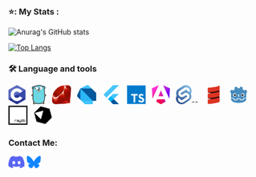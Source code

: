 ### ⭐: My Stats :

![Anurag's GitHub stats](https://github-readme-stats-chi-jade-92.vercel.app/api?username=Adriwang&show_icons=true&theme=radical)

[![Top Langs](https://github-readme-stats.vercel.app/api/top-langs/?username=Adriwang&layout=donut&theme=radical)](github-readme-stats-chi-jade-92.vercel.app)

<h3 align="left">🛠 Language and tools</h3>

<div align="left">

  <div>
    
  <!--h4>
    Main:
  </h4>
  &nbsp;-->
  <a href="https://www.open-std.org/jtc1/sc22/wg14/" target="_blank" rel="noreferrer"><img src="Icons/C.svg" height="38" alt="C logo" /></a>
  &nbsp;
  <a href="https://go.dev/" target="_blank" rel="noreferrer"><img src="Icons/Go.svg" height="38" alt="Go logo"  /></a>
  &nbsp;
  <a href="https://www.ruby-lang.org/en/" target="_blank" rel="noreferrer"><img src="Icons/Ruby.svg" height="38" alt="Ruby logo"  /></a>
  &nbsp;
  <a href="https://dart.dev/" target="_blank" rel="noreferrer"><img src="Icons/Dart.svg" height="38" alt="Dart Logo"  /></a>
  &nbsp;
  <a href="https://flutter.dev/" target="_blank" rel="noreferrer"><img src="Icons/Flutter.svg" height="38" alt="Flutter Logo"  /></a>
  &nbsp;
  <a href="https://www.typescriptlang.org/" target="_blank" rel="noreferrer"><img src="Icons/TypeScript.svg" height="38" alt="TypeScript logo"  /></a>
  &nbsp;
  <a href="https://angular.dev/" target="_blank" rel="noreferrer"><img src="Icons/Angular.svg" height="38" alt="AngularJS logo"  /></a>
  &nbsp;
  <a href="https://svelte.dev/" target="_blank" rel="noreferrer"><img src="Icons/Svelte.svg" height="38" alt="Svelte logo"  /></a>--
  &nbsp;
  <a href="https://www.scala-lang.org/" target="_blank" rel="noreferrer"><img src="Icons/Scala.svg" height="38" alt="Scala logo"  /></a>
  &nbsp;
  <a href="https://godotengine.org/" target="_blank" rel="noreferrer"><img src="Icons/Godot.svg" height="38" alt="Godot logo"  /></a>
  &nbsp;
  <a href="https://www.raylib.com/" target="_blank" rel="noreferrer"><img src="Icons/Raylib.svg" height="38" alt="Raylib logo"  /></a>
  &nbsp;
  <a href="https://crystal-lang.org/" target="_blank" rel="noreferrer"><img src="Icons/Crystal.svg" height="38" alt="Crystal logo"  /></a>
  </div>

  <!--div>
    <h4>
      Secondary:
    </h4>
  &nbsp;
  <a href="https://isocpp.org/"><img src="Icons/cplusplus.svg" height="38" alt="C++ logo" /></a>
  &nbsp;
  <a href="https://dotnet.microsoft.com/en-us/languages/csharp" target="_blank" rel="noreferrer"><img src="Icons/csharp.svg" height="38" alt="C Sharp logo"  /></a>
  &nbsp;
  <a href="https://www.python.org/"><img src="Icons/Python.svg" height="38" alt="Python logo"  /></a>
  &nbsp;
  <a href="https://react.dev/" target="_blank" rel="noreferrer"><img src="Icons/React.svg" height="38" alt="React logo"  /></a>
  &nbsp;
  <a href="https://www.lua.org/"><img src="Icons/Lua.svg" height="38" alt="Lua logo"  /></a>
  &nbsp;
  <a href="https://fsharp.org/"><img src="Icons/fsharp.svg" height="38" alt="F sharp logo"  /></a>
  &nbsp;
  </div-->
  
</div>

<h3 align="left">Contact Me:</h3>
<p align="left">
<a href="https://www.discordapp.com/users/511983544269275137" target="blank"><img align="center" src="Icons/Discord.svg" alt="Discord" height="25" /></a>
<a href="https://bsky.app/profile/adriwang.bsky.social" target="blank"><img align="center" src="Icons/Bluesky.svg" alt="Bluesky" height="25" /></a>
</p>
